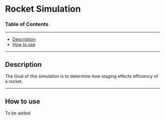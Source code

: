 # Rocket Simulation

### Table of Contents
___
- [Description](#description)
- [How to use](#how-to-use)
___
## Description

The Goal of this simulation is to determine how staging effects efficiency of a rocket.

___
## How to use 

To be added